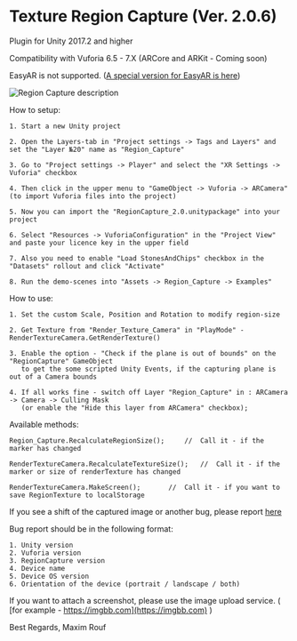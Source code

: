 # Texture Region Capture (Ver. 2.0.6)
Plugin for Unity 2017.2 and higher

Compatibility with Vuforia 6.5 - 7.X
 (ARCore and ARKit - Coming soon)

EasyAR is not supported. ([A special version for EasyAR is here](https://drive.google.com/uc?id=1-8_fsyE8pKoK_0zPuoJRveJAlNCk5feo&export=download))

![Region Capture description](https://raw.githubusercontent.com/maximrouf/RegionCapture/master/Images/RegionCapture.jpg)

How to setup:

	1. Start a new Unity project

	2. Open the Layers-tab in "Project settings -> Tags and Layers" and set the "Layer №20" name as "Region_Capture" 

	3. Go to "Project settings -> Player" and select the "XR Settings -> Vuforia" checkbox

	4. Then click in the upper menu to "GameObject -> Vuforia -> ARCamera" (to import Vuforia files into the project)

	5. Now you can import the "RegionCapture_2.0.unitypackage" into your project

	6. Select "Resources -> VuforiaConfiguration" in the "Project View" and paste your licence key in the upper field

	7. Also you need to enable "Load StonesAndChips" checkbox in the "Datasets" rollout and click "Activate"

	8. Run the demo-scenes into "Assets -> Region_Capture -> Examples"


How to use:

	1. Set the custom Scale, Position and Rotation to modify region-size
	
	2. Get Texture from "Render_Texture_Camera" in "PlayMode" - RenderTextureCamera.GetRenderTexture()

	3. Enable the option - "Check if the plane is out of bounds" on the "RegionCapture" GameObject 
	   to get the some scripted Unity Events, if the capturing plane is out of a Camera bounds

	4. If all works fine - switch off Layer "Region_Capture" in : ARCamera -> Camera -> Culling Mask 
	   (or enable the "Hide this layer from ARCamera" checkbox);

       	
Available methods:

	Region_Capture.RecalculateRegionSize();		//  Call it - if the marker has changed

	RenderTextureCamera.RecalculateTextureSize();	//  Call it - if the marker or size of renderTexture has changed

	RenderTextureCamera.MakeScreen();		//  Call it - if you want to save RegionTexture to localStorage


       	
If you see a shift of the captured image or another bug, please report [here](https://developer.vuforia.com/forum/unity-extension-technical-discussion/region-capture-0)

Bug report should be in the following format:

	1. Unity version
	2. Vuforia version
	3. RegionCapture version
	4. Device name
	5. Device OS version
	6. Orientation of the device (portrait / landscape / both)

If you want to attach a screenshot, please use the image upload service.  ( [for example - https://imgbb.com](https://imgbb.com) )
  
  
  Best Regards, Maxim Rouf
